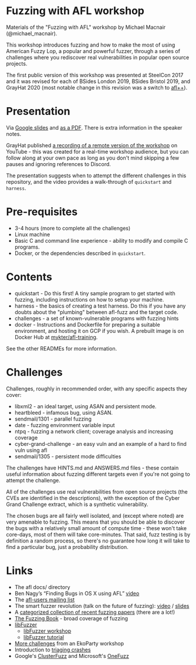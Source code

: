 # Fuzzing with AFL workshop

Materials of the "Fuzzing with AFL" workshop by Michael Macnair (@michael_macnair).

This workshop introduces fuzzing and how to make the most of using American Fuzzy Lop, a popular and powerful fuzzer,
through a series of challenges where you rediscover real vulnerabilities in popular open source projects.

The first public version of this workshop was presented at SteelCon 2017 and it was revised for each of BSides London
2019, BSides Bristol 2019, and GrayHat 2020 (most notable change in this revision was a switch to
[afl++](https://github.com/AFLplusplus/AFLplusplus)).

# Presentation

Via
[Google slides](https://docs.google.com/presentation/d/e/2PACX-1vQWx9bCm_WzSec1Okd8PM2vOf2TQRoM4snxsHSHSLWMfgSWzcJHxWkkdhRPw-a7Flq_5X2QpGI8vwUH/pub?start=false&loop=false&delayms=60000)
and [as a PDF](https://github.com/mykter/afl-training/files/5454345/Fuzzing.with.AFL.-.GrayHat.2020.pdf). There is extra
information in the speaker notes.

GrayHat published [a recording of a remote version of the workshop](https://www.youtube.com/watch?v=6YLz9IGAGLw) on
YouTube - this was created for a real-time workshop audience, but you can follow along at your own pace as long as you
don't mind skipping a few pauses and ignoring references to Discord.

The presentation suggests when to attempt the different challenges in this repository, and the video provides a
walk-through of `quickstart` and `harness`.

# Pre-requisites

- 3-4 hours (more to complete all the challenges)
- Linux machine
- Basic C and command line experience - ability to modify and compile C programs.
- Docker, or the dependencies described in `quickstart`.

# Contents

- quickstart - Do this first! A tiny sample program to get started with fuzzing, including instructions on how to setup
  your machine.
- harness - the basics of creating a test harness. Do this if you have any doubts about the "plumbing" between afl-fuzz
  and the target code.
- challenges - a set of known-vulnerable programs with fuzzing hints
- docker - Instructions and Dockerfile for preparing a suitable environment, and hosting it on GCP if you wish. A
  prebuilt image is on Docker Hub at [mykter/afl-training](https://hub.docker.com/r/mykter/afl-training).

See the other READMEs for more information.

# Challenges

Challenges, roughly in recommended order, with any specific aspects they cover:

- libxml2 - an ideal target, using ASAN and persistent mode.
- heartbleed - infamous bug, using ASAN.
- sendmail/1301 - parallel fuzzing
- date - fuzzing environment variable input
- ntpq - fuzzing a network client; coverage analysis and increasing coverage
- cyber-grand-challenge - an easy vuln and an example of a hard to find vuln using afl
- sendmail/1305 - persistent mode difficulties

The challenges have HINTS.md and ANSWERS.md files - these contain useful information about fuzzing different targets
even if you're not going to attempt the challenge.

All of the challenges use real vulnerabilities from open source projects (the CVEs are identified in the descriptions),
with the exception of the Cyber Grand Challenge extract, which is a synthetic vulnerability.

The chosen bugs are all fairly well isolated, and (except where noted) are very amenable to fuzzing. This means that you
should be able to discover the bugs with a relatively small amount of compute time - these won't take core-days, most of
them will take core-minutes. That said, fuzz testing is by definition a random process, so there's no guarantee how long
it will take to find a particular bug, just a probability distribution.

# Links

- The afl docs/ directory
- Ben Nagy’s “Finding Bugs in OS X using AFL” [video](https://vimeo.com/129701495)
- The [afl-users mailing list](https://groups.google.com/forum/#!forum/afl-users)
- The smart fuzzer revolution (talk on the future of fuzzing): [video](https://www.youtube.com/watch?v=g1E2Ce5cBhI) /
  [slides](https://docs.google.com/presentation/d/1FgcMRv_pwgOh1yL5y4GFsl1ozFwd6PMNGlMi2ONkGec/edit#slide=id.g13a9c1bce4_6_0)
- A [categorized collection of recent fuzzing papers](https://github.com/wcventure/FuzzingPaper) (there are a lot!)
- [The Fuzzing Book](https://www.fuzzingbook.org/) - broad coverage of fuzzing
- [libFuzzer](http://llvm.org/docs/LibFuzzer.html)
  - [libFuzzer workshop](https://github.com/Dor1s/libfuzzer-workshop)
  - [libFuzzer tutorial](https://github.com/google/fuzzer-test-suite/blob/master/tutorial/libFuzzerTutorial.md)
- [More challenges](https://github.com/antonio-morales/EkoParty_Advanced_Fuzzing_Workshop) from an EkoParty workshop
- Introduction to [triaging crashes](https://trustfoundry.net/introduction-to-triaging-fuzzer-generated-crashes/)
- Google's [ClusterFuzz](https://github.com/google/clusterfuzz) and Microsoft's
  [OneFuzz](https://github.com/microsoft/onefuzz)
